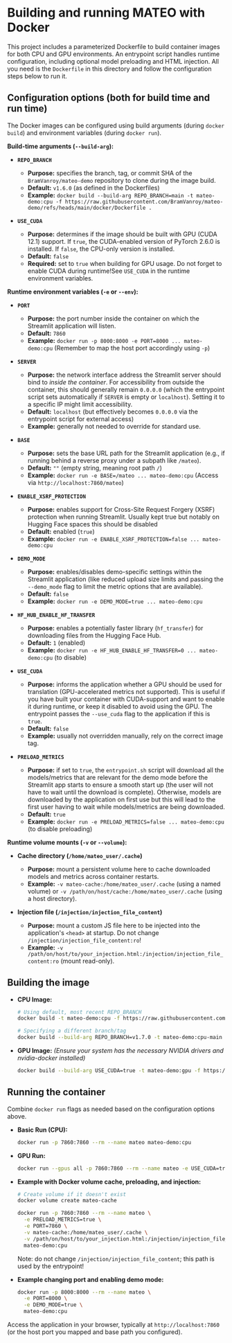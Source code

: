 # Building and running MATEO with Docker

This project includes a parameterized Dockerfile to build container images for both CPU and GPU environments. An entrypoint script handles runtime configuration, including optional model preloading and HTML injection. All you need is the `Dockerfile` in this directory and follow the configuration steps below to run it.

## Configuration options (both for build time and run time)

The Docker images can be configured using build arguments (during `docker build`) and environment variables (during `docker run`).

**Build-time arguments (`--build-arg`):**

*   **`REPO_BRANCH`**
    *   **Purpose:** specifies the branch, tag, or commit SHA of the `BramVanroy/mateo-demo` repository to clone during the image build.
    *   **Default:** `v1.6.0` (as defined in the Dockerfiles)
    *   **Example:** `docker build --build-arg REPO_BRANCH=main -t mateo-demo:cpu -f https://raw.githubusercontent.com/BramVanroy/mateo-demo/refs/heads/main/docker/Dockerfile .`

*   **`USE_CUDA`**
    *   **Purpose:** determines if the image should be built with GPU (CUDA 12.1) support. If `true`, the CUDA-enabled version of PyTorch 2.6.0 is installed. If `false`, the CPU-only version is installed.
    *   **Default:** `false`
    *   **Required:** set to `true` when building for GPU usage. Do not forget to enable CUDA during runtime!See `USE_CUDA` in the runtime environment variables.


**Runtime environment variables (`-e` or `--env`):**

*   **`PORT`**
    *   **Purpose:** the port number inside the container on which the Streamlit application will listen.
    *   **Default:** `7860`
    *   **Example:** `docker run -p 8000:8000 -e PORT=8000 ... mateo-demo:cpu` (Remember to map the host port accordingly using `-p`)

*   **`SERVER`**
    *   **Purpose:** the network interface address the Streamlit server should bind to *inside the container*. For accessibility from outside the container, this should generally remain `0.0.0.0` (which the entrypoint script sets automatically if `SERVER` is empty or `localhost`). Setting it to a specific IP might limit accessibility.
    *   **Default:** `localhost` (but effectively becomes `0.0.0.0` via the entrypoint script for external access)
    *   **Example:** generally not needed to override for standard use.

*   **`BASE`**
    *   **Purpose:** sets the base URL path for the Streamlit application (e.g., if running behind a reverse proxy under a subpath like `/mateo`).
    *   **Default:** `""` (empty string, meaning root path `/`)
    *   **Example:** `docker run -e BASE=/mateo ... mateo-demo:cpu` (Access via `http://localhost:7860/mateo`)

*   **`ENABLE_XSRF_PROTECTION`**
    *  **Purpose:** enables support for Cross-Site Request Forgery (XSRF) protection when running Streamlit. Usually kept true but notably on Hugging Face spaces this should be disabled
    *   **Default:** enabled (`true`)
    *   **Example:** `docker run -e ENABLE_XSRF_PROTECTION=false ... mateo-demo:cpu`

*   **`DEMO_MODE`**
    *   **Purpose:** enables/disables demo-specific settings within the Streamlit application (like reduced upload size limits and passing the `--demo_mode` flag to limit the metric options that are available).
    *   **Default:** `false`
    *   **Example:** `docker run -e DEMO_MODE=true ... mateo-demo:cpu`

*   **`HF_HUB_ENABLE_HF_TRANSFER`**
    *   **Purpose:** enables a potentially faster library (`hf_transfer`) for downloading files from the Hugging Face Hub.
    *   **Default:** `1` (enabled)
    *   **Example:** `docker run -e HF_HUB_ENABLE_HF_TRANSFER=0 ... mateo-demo:cpu` (to disable)

*   **`USE_CUDA`**
    *   **Purpose:** informs the application whether a GPU should be used for translation (GPU-accelerated metrics not supported). This is useful if you have built your container with CUDA-support and want to enable it during runtime, or keep it disabled to avoid using the GPU. The entrypoint passes the `--use_cuda` flag to the application if this is `true`.
    *   **Default:** `false`
    *   **Example:** usually not overridden manually, rely on the correct image tag.

*   **`PRELOAD_METRICS`**
    *   **Purpose:** if set to `true`, the `entrypoint.sh` script will download all the models/metrics that are relevant for the demo mode before the Streamlit app starts to ensure a smooth start up (the user will not have to wait until the download is complete). Otherwise, models are downloaded by the application on first use but this will lead to the first user having to wait while models/metrics are being downloaded.
    *   **Default:** `true`
    *   **Example:** `docker run -e PRELOAD_METRICS=false ... mateo-demo:cpu` (to disable preloading)

**Runtime volume mounts (`-v` or `--volume`):**

*   **Cache directory (`/home/mateo_user/.cache`)**
    *   **Purpose:** mount a persistent volume here to cache downloaded models and metrics across container restarts.
    *   **Example:** `-v mateo-cache:/home/mateo_user/.cache` (using a named volume) or `-v /path/on/host/cache:/home/mateo_user/.cache` (using a host directory).

*   **Injection file (`/injection/injection_file_content`)**
    *   **Purpose:** mount a custom JS file here to be injected into the application's `<head>` at startup. Do not change `/injection/injection_file_content:ro`!
    *   **Example:** `-v /path/on/host/to/your_injection.html:/injection/injection_file_content:ro` (mount read-only).

## Building the image

*   **CPU Image:**
    ```bash
    # Using default, most recent REPO_BRANCH
    docker build -t mateo-demo:cpu -f https://raw.githubusercontent.com/BramVanroy/mateo-demo/refs/heads/main/docker/Dockerfile .

    # Specifying a different branch/tag
    docker build --build-arg REPO_BRANCH=v1.7.0 -t mateo-demo:cpu-main -f https://raw.githubusercontent.com/BramVanroy/mateo-demo/refs/heads/main/docker/Dockerfile .
    ```

*   **GPU Image:**
    *(Ensure your system has the necessary NVIDIA drivers and nvidia-docker installed)*
    ```bash
    docker build --build-arg USE_CUDA=true -t mateo-demo:gpu -f https://raw.githubusercontent.com/BramVanroy/mateo-demo/refs/heads/main/docker/Dockerfile .
    ```

## Running the container

Combine `docker run` flags as needed based on the configuration options above.

*   **Basic Run (CPU):**
    ```bash
    docker run -p 7860:7860 --rm --name mateo mateo-demo:cpu
    ```

*   **GPU Run:**
    ```bash
    docker run --gpus all -p 7860:7860 --rm --name mateo -e USE_CUDA=true mateo-demo:gpu
    ```

*   **Example with Docker volume cache, preloading, and injection:**
    ```bash
    # Create volume if it doesn't exist
    docker volume create mateo-cache

    docker run -p 7860:7860 --rm --name mateo \
      -e PRELOAD_METRICS=true \
      -e PORT=7860 \
      -v mateo-cache:/home/mateo_user/.cache \
      -v /path/on/host/to/your_injection.html:/injection/injection_file_content:ro \
      mateo-demo:cpu
    ```

    Note: do not change `/injection/injection_file_content`; this path is used by the entrypoint!

*   **Example changing port and enabling demo mode:**
    ```bash
    docker run -p 8000:8000 --rm --name mateo \
      -e PORT=8000 \
      -e DEMO_MODE=true \
      mateo-demo:cpu
    ```

Access the application in your browser, typically at `http://localhost:7860` (or the host port you mapped and base path you configured).
